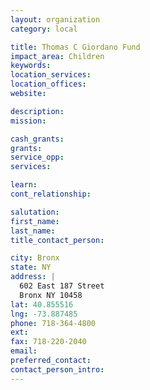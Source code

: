 ```yaml
---
layout: organization
category: local

title: Thomas C Giordano Fund
impact_area: Children
keywords: 
location_services: 
location_offices: 
website: 

description: 
mission: 

cash_grants: 
grants: 
service_opp: 
services: 

learn: 
cont_relationship: 

salutation: 
first_name: 
last_name: 
title_contact_person: 

city: Bronx
state: NY
address: |
  602 East 187 Street  
  Bronx NY 10458
lat: 40.855516
lng: -73.887485
phone: 718-364-4800
ext: 
fax: 718-220-2040
email: 
preferred_contact: 
contact_person_intro: 
---
```

